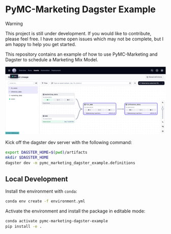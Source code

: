 # PyMC-Marketing Dagster Example

> [!WARNING]
>
> This project is still under development. If you would like to contribute,
> please feel free. I have some open issues which may not be complete, but I am
> happy to help you get started.

This repository contains an example of how to use PyMC-Marketing and Dagster to
schedule a Marketing Mix Model.

![Backfill](./images/scheduled-backfill.png)

Kick off the dagster dev server with the following command:

```bash
export DAGSTER_HOME=$(pwd)/artifacts
mkdir $DAGSTER_HOME
dagster dev -m pymc_marketing_dagster_example.definitions
```

## Local Development

Install the environment with `conda`:

```bash
conda env create -f environment.yml
```

Activate the environment and install the package in editable mode:

```bash
conda activate pymc-marketing-dagster-example
pip install -e .
```
